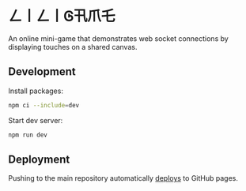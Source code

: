 # ㄥ丨ㄥ丨Ꮆ卂爪乇

An online mini-game that demonstrates web socket connections by displaying touches on a shared canvas.

## Development

Install packages:

```sh
npm ci --include=dev
```

Start dev server:

```sh
npm run dev
```

## Deployment

Pushing to the main repository automatically [deploys](https://github.com/SubZtep/liligame/actions/workflows/deploy.yml) to GitHub pages.
